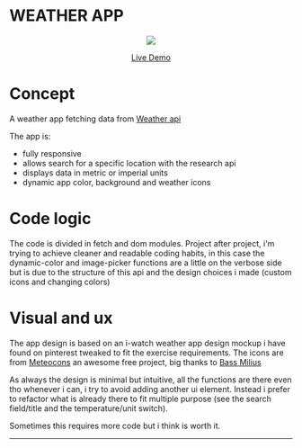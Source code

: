 # WEATHER APP

<div align="center">
<a href="https://blu3tan.github.io/Weather-App/">
<img src="./src/gifs/weather-gif-800.gif">
</a>

[Live Demo](https://blu3tan.github.io/Weather-App/)

</div>

# Concept

A weather app fetching data from <a href="https://www.weatherapi.com/">Weather api</a>

The app is:

- fully responsive
- allows search for a specific location with the research api
- displays data in metric or imperial units
- dynamic app color, background and weather icons

# Code logic

The code is divided in fetch and dom modules.
Project after project, i'm trying to achieve cleaner and readable coding habits, in this case the dynamic-color and image-picker functions are a little on the verbose side but is due to the structure of this api and the design choices i made (custom icons and changing colors)

# Visual and ux

The app design is based on an i-watch weather app design mockup i have found on pinterest tweaked to fit the exercise requirements.
The icons are from <a href="https://bas.dev/work/meteocons">Meteocons</a> an awesome free project, big thanks to <a href="https://github.com/basmilius">Bass Milius</a>

As always the design is minimal but intuitive, all the functions are there even tho whenever i can, i try to avoid adding another ui element. Instead i prefer to refactor what is already there to fit multiple purpose (see the search field/title and the temperature/unit switch).

Sometimes this requires more code but i think is worth it.

---
